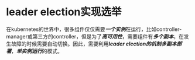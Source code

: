 # leader election实现选举 
在kubernetes的世界中，很多组件仅仅需要***一个实例***在运行，比如controller-manager或第三方的controller，但是为了***高可用性***，需要组件有***多个副本***，在发生故障的时候需要自动切换。因此，需要利用***leader election的机制多副本部署***，***单实例运行***的模式。

